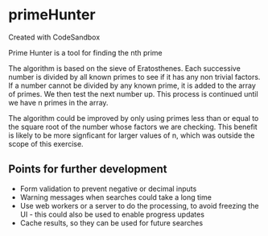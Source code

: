 # primeHunter
Created with CodeSandbox

Prime Hunter is a tool for finding the nth prime

The algorithm is based on the sieve of Eratosthenes. Each successive number is divided by all known primes to see if it has any non trivial factors. If a number cannot be divided by any known prime, it is added to the array of primes. We then test the next number up. This process is continued until we have n primes in the array.

The algorithm could be improved by only using primes less than or equal to the square root of the number whose factors we are checking. This benefit is likely to be more signficant for larger values of n, which was outside the scope of this exercise.


## Points for further development

* Form validation to prevent negative or decimal inputs
* Warning messages when searches could take a long time
* Use web workers or a server to do the processing, to avoid freezing the UI - this could also be used to enable progress updates
* Cache results, so they can be used for future searches
